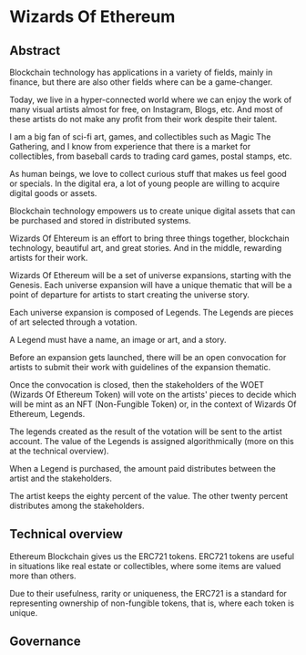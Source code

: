 # Wizards Of Ethereum

## Abstract
Blockchain technology has applications in a variety of fields, mainly in finance, but there are also other fields where can be a game-changer.

Today, we live in a hyper-connected world where we can enjoy the work of many visual artists almost for free, on Instagram, Blogs, etc. And most of these artists do not make any profit from their work despite their talent.

I am a big fan of sci-fi art, games, and collectibles such as Magic The Gathering, and I know from experience that there is a market for collectibles, from baseball cards to trading card games, postal stamps, etc.

As human beings, we love to collect curious stuff that makes us feel good or specials. In the digital era, a lot of young people are willing to acquire digital goods or assets.

Blockchain technology empowers us to create unique digital assets that can be purchased and stored in distributed systems.

Wizards Of Ehtereum is an effort to bring three things together, blockchain technology, beautiful art, and great stories. And in the middle, rewarding artists for their work.

Wizards Of Ethereum will be a set of universe expansions, starting with the Genesis. Each universe expansion will have a unique thematic that will be a point of departure for artists to start creating the universe story.

Each universe expansion is composed of Legends. The Legends are pieces of art selected through a votation.

A Legend must have a name, an image or art, and a story.

Before an expansion gets launched, there will be an open convocation for artists to submit their work with guidelines of the expansion thematic.

Once the convocation is closed, then the stakeholders of the WOET (Wizards Of Ethereum Token) will vote on the artists' pieces to decide which will be mint as an NFT (Non-Fungible Token) or, in the context of Wizards Of Ethereum, Legends.

The legends created as the result of the votation will be sent to the artist account. The value of the Legends is assigned algorithmically (more on this at the technical overview).

When a Legend is purchased, the amount paid distributes between the artist and the stakeholders. 

The artist keeps the eighty percent of the value. The other twenty percent distributes among the stakeholders.

## Technical overview
Ethereum Blockchain gives us the ERC721 tokens. ERC721 tokens are useful in situations like real estate or collectibles, where some items are valued more than others. 

Due to their usefulness, rarity or uniqueness, the ERC721 is a standard for representing ownership of non-fungible tokens, that is, where each token is unique.

## Governance